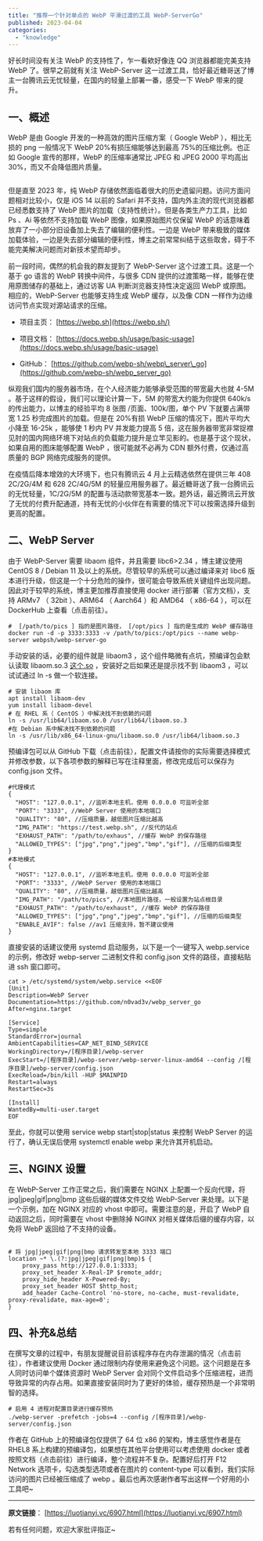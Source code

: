 ```yaml
---
title: "推荐一个针对单点的 WebP 平滑过渡的工具 WebP-ServerGo"
published: 2023-04-04
categories: 
  - "knowledge"
---
```


好长时间没有关注 WebP 的支持性了，乍一看欸好像连 QQ 浏览器都能完美支持 WebP 了。很早之前就有关注 WebP-Server 这一过渡工具，恰好最近糖哥送了博主一台腾讯云无忧轻量，在国内的轻量上部署一番，感受一下 WebP 带来的提升。

## 一、概述

WebP 是由 Google 开发的一种高效的图片压缩方案（ Google WebP ），相比无损的 png 一般情况下 WebP 20%有损压缩能够达到最高 75%的压缩比例。也正如 Google 宣传的那样，WebP 的压缩率通常比 JPEG 和 JPEG 2000 平均高出 30%，而又不会降低图片质量。

<picture>
    <source srcset="https://s3.catcat.blog/images/2023/04/image-147.avif" type="image/avif">
    <source srcset="https://s3.catcat.blog/images/2023/04/image-147.webp" type="image/webp">
    <img src="https://s3.catcat.blog/images/2023/04/image-147.jpg" alt="" loading="lazy">
</picture>

但是直至 2023 年，纯 WebP 存储依然面临着很大的历史遗留问题。访问方面问题相对比较小，仅是 iOS 14 以前的 Safari 并不支持，国内外主流的现代浏览器都已经悉数支持了 WebP 图片的加载（支持性统计）。但是各类生产力工具，比如 Ps 、Ai 等依然不支持加载 WebP 图像，如果原始图片仅保留 WebP 的话意味着放弃了一小部分旧设备加上失去了编辑的便利性。一边是 WebP 带来极致的媒体加载体验，一边是失去部分编辑的便利性，博主之前常常纠结于这些取舍，碍于不能完美解决问题而对新技术望而却步。

前一段时间，偶然的机会我的群友提到了 WebP-Server 这个过渡工具。这是一个基于 go 语言的 WebP 转换中间件，与很多 CDN 提供的过渡策略一样，能够在使用原图储存的基础上，通过访客 UA 判断浏览器支持性决定返回 WebP 或原图。相应的，WebP-Server 也能够支持生成 WebP 缓存，以及像 CDN 一样作为边缘访问节点实现对源站请求的压缩。

- 项目主页： [https://webp.sh](https://webp.sh/)

- 项目文档： [https://docs.webp.sh/usage/basic-usage](https://docs.webp.sh/usage/basic-usage)

- GitHub： [https://github.com/webp-sh/webp\_server\_go](https://github.com/webp-sh/webp_server_go)

纵观我们国内的服务器市场，在个人经济能力能够承受范围的带宽最大也就 4-5M 。基于这样的假设，我们可以理论计算一下，5M 的带宽大约能为你提供 640k/s 的传出能力，以博主的经验平均 8 张图 /页面、100k/图，单个 PV 下就要占满带宽 1.25 秒完成图片的加载。但是在 20%有损 WebP 压缩的情况下，图片平均大小降至 16-25k ，能够使 1 秒内 PV 并发能力提高 5 倍，这在服务器带宽非常捉襟见肘的国内网络环境下对站点的负载能力提升是立竿见影的。也是基于这个现状，如果自用的图床能够配置 WebP ，很可能就不必再为 CDN 额外付费，仅通过高质量的 BGP 网络完成服务的提供。

在疫情后降本增效的大环境下，也只有腾讯云 4 月上云精选依然在提供三年 408 2C/2G/4M 和 628 2C/4G/5M 的轻量应用服务器了。最近糖哥送了我一台腾讯云的无忧轻量，1C/2G/5M 的配置与活动款带宽基本一致。题外话，最近腾讯云开放了无忧的付费升配通道，持有无忧的小伙伴在有需要的情况下可以按需选择升级到更高的配置。

## 二、WebP Server

由于 WebP-Server 需要 libaom 组件，并且需要 libc6>2.34 ，博主建议使用 CentOS 8 / Debian 11 及以上的系统。尽管较早的系统可以通过编译来对 libc6 版本进行升级，但这是一个十分危险的操作，很可能会导致系统关键组件出现问题。因此对于较早的系统，博主更加推荐直接使用 docker 进行部署（官方文档），支持 ARMv7 （ 32bit ）、ARM64 （ Aarch64 ）和 AMD64 （ x86-64 ），可以在 DockerHub 上查看（点击前往）。

```
#  [/path/to/pics ] 指的是图片路径， [/opt/pics ] 指的是生成的 WebP 缓存路径
docker run -d -p 3333:3333 -v /path/to/pics:/opt/pics --name webp-server webpsh/webp-server-go
```

手动安装的话，必要的组件就是 libaom3 ，这个组件略微有点坑，预编译包会默认读取 libaom.so.3 [这个.so](http://xn--ciq341n.so/) ，安装好之后如果还是提示找不到 libaom3 ，可以试试通过 ln -s 做一个软连接。

```
# 安装 libaom 库
apt install libaom-dev
yum install libaom-devel
# 在 RHEL 系（ CentOS ）中解决找不到依赖的问题
ln -s /usr/lib64/libaom.so.0 /usr/lib64/libaom.so.3
#在 Debian 系中解决找不到依赖的问题
ln -s /usr/lib/x86_64-linux-gnu/libaom.so.0 /usr/lib64/libaom.so.3
```

预编译包可以从 GitHub 下载（点击前往），配置文件请按你的实际需要选择模式并修改参数，以下各项参数的解释已写在注释里面，修改完成后可以保存为 config.json 文件。

```
#代理模式
{
  "HOST": "127.0.0.1", //监听本地主机，使用 0.0.0.0 可监听全部
  "PORT": "3333", //WebP Server 使用的本地端口
  "QUALITY": "80", //压缩质量，越低图片压缩比越高
  "IMG_PATH": "https://test.webp.sh", //反代的站点
  "EXHAUST_PATH": "/path/to/exhaus", //缓存 WebP 的保存路径
  "ALLOWED_TYPES": ["jpg","png","jpeg","bmp","gif"], //压缩的后缀类型
}
#本地模式
{
  "HOST": "127.0.0.1", //监听本地主机，使用 0.0.0.0 可监听全部
  "PORT": "3333", //WebP Server 使用的本地端口
  "QUALITY": "80", //压缩质量，越低图片压缩比越高
  "IMG_PATH": "/path/to/pics", //本地图片路径，一般设置为站点根目录
  "EXHAUST_PATH": "/path/to/exhaust", //缓存 WebP 的保存路径
  "ALLOWED_TYPES": ["jpg","png","jpeg","bmp","gif"], //压缩的后缀类型
  "ENABLE_AVIF": false //av1 压缩支持，暂不建议使用
}
```

直接安装的话建议使用 systemd 启动服务，以下是一个一键写入 webp.service 的示例，修改好 webp-server 二进制文件和 config.json 文件的路径，直接粘贴进 ssh 窗口即可。

```
cat > /etc/systemd/system/webp.service <<EOF
[Unit]
Description=WebP Server
Documentation=https://github.com/n0vad3v/webp_server_go
After=nginx.target

[Service]
Type=simple
StandardError=journal
AmbientCapabilities=CAP_NET_BIND_SERVICE
WorkingDirectory=/[程序目录]/webp-server
ExecStart=/[程序目录]/webp-server/webp-server-linux-amd64 --config /[程序目录]/webp-server/config.json
ExecReload=/bin/kill -HUP $MAINPID
Restart=always
RestartSec=3s

[Install]
WantedBy=multi-user.target
EOF
```

至此，你就可以使用 service webp start|stop|status 来控制 WebP Server 的运行了，确认无误后使用 systemctl enable webp 来允许其开机启动。

## 三、NGINX 设置

在 WebP-Server 工作正常之后，我们需要在 NGINX 上配置一个反向代理，将 jpg|jpeg|gif|png|bmp 这些后缀的媒体文件交给 WebP-Server 来处理。以下是一个示例，加在 NGINX 对应的 vhost 中即可。需要注意的是，开启了 WebP 自动返回之后，同时需要在 vhost 中删除掉 NGINX 对相关媒体后缀的缓存内容，以免将 WebP 返回给了不支持的设备。

<picture>
    <source srcset="https://s3.catcat.blog/images/2023/04/image-148.avif" type="image/avif">
    <source srcset="https://s3.catcat.blog/images/2023/04/image-148.webp" type="image/webp">
    <img src="https://s3.catcat.blog/images/2023/04/image-148.jpg" alt="" loading="lazy">
</picture>

```
# 将 jpg|jpeg|gif|png|bmp 请求转发至本地 3333 端口
location ~* \.(?:jpg|jpeg|gif|png|bmp)$ {
    proxy_pass http://127.0.0.1:3333;
    proxy_set_header X-Real-IP $remote_addr;
    proxy_hide_header X-Powered-By;
    proxy_set_header HOST $http_host;
    add_header Cache-Control 'no-store, no-cache, must-revalidate, proxy-revalidate, max-age=0';
}
```

## 四、补充&总结

在撰写文章的过程中，有朋友提醒说目前该程序存在内存泄漏的情况（点击前往），作者建议使用 Docker 通过限制内存使用来避免这个问题。这个问题是在多人同时访问单个媒体资源时 WebP Server 会对同个文件启动多个压缩进程，进而导致异常的内存占用。如果直接安装同时为了更好的体验，缓存预热是一个非常明智的选择。

```
# 启用 4 进程对配置目录进行缓存预热
./webp-server -prefetch -jobs=4 --config /[程序目录]/webp-server/config.json
```

作者在 GitHub 上的预编译包仅提供了 64 位 x86 的架构，博主感觉作者是在 RHEL8 系上构建的预编译包，如果想在其他平台使用可以考虑使用 docker 或者按照文档（点击前往）进行编译，整个流程并不复杂。配置好后打开 F12 Network 选项卡，勾选类型选项或者在图片的 content-type 可以看到，我们实际访问的图片已经被压缩成了 webp 。最后也再次感谢作者写出这样一个好用的小工具吧~

* * *

**原文链接**： [https://luotianyi.vc/6907.html](https://luotianyi.vc/6907.html)

若有任何问题，欢迎大家批评指正~
